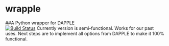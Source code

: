 wrapple
=======
##A Python wrapper for DAPPLE  
[![Build Status](https://travis-ci.org/shilab/wrapple.svg?branch=master)](https://travis-ci.org/shilab/wrapple)
Currently version is semi-functional. Works for our past uses. Next steps are to implement all options from DAPPLE to make it 100% functional.
